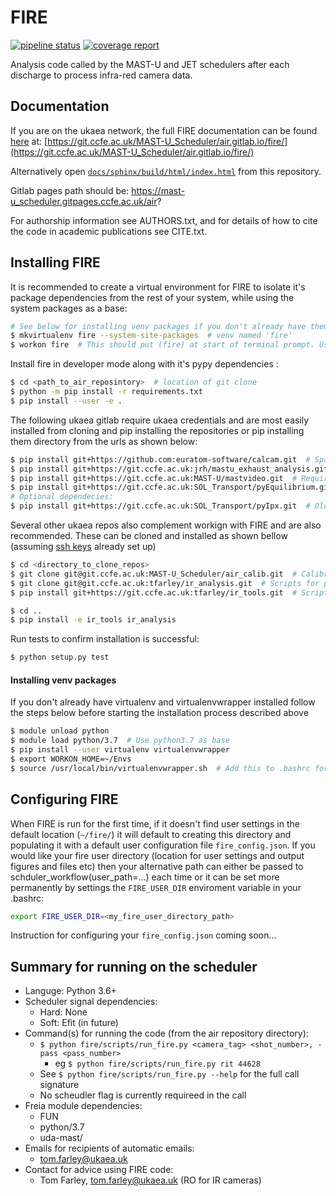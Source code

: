 FIRE 
====
[![pipeline status](https://git.ccfe.ac.uk/MAST-U_Scheduler/air/badges/ci/pipeline.svg)](https://git.ccfe.ac.uk/MAST-U_Scheduler/air/commits/ci)
[![coverage report](https://git.ccfe.ac.uk/MAST-U_Scheduler/air/badges/ci/coverage.svg)](https://git.ccfe.ac.uk/MAST-U_Scheduler/air/commits/ci)

Analysis code called by the MAST-U and JET schedulers after each discharge to process infra-red camera data.

Documentation
--------------
If you are on the ukaea network, the full FIRE documentation can be found
[here](https://git.ccfe.ac.uk/MAST-U_Scheduler/air.gitlab.io/fire/docs/sphinx/build/html) at:
[https://git.ccfe.ac.uk/MAST-U_Scheduler/air.gitlab.io/fire/](https://git.ccfe.ac.uk/MAST-U_Scheduler/air.gitlab.io/fire/)

Alternatively open [``docs/sphinx/build/html/index.html``](docs/sphinx/build/html/index.html) from this repository.

Gitlab pages path should be: https://mast-u_scheduler.gitpages.ccfe.ac.uk/air?

For authorship information see AUTHORS.txt, and for details of how to cite the code in academic publications see CITE.txt.

Installing FIRE
---------------
It is recommended to create a virtual environment for FIRE to isolate it's
package dependencies from the rest of your system, while using the system
packages as a base:
```bash
# See below for installing venv packages if you don't already have them (pip show virtualenv)
$ mkvirtualenv fire --system-site-packages  # venv named 'fire'
$ workon fire  # This should put (fire) at start of terminal prompt. Use deactivate to revert to central python enviroment
```
Install fire in developer mode along with it's pypy dependencies :
```bash
$ cd <path_to_air_reposintory>  # location of git clone
$ python -m pip install -r requirements.txt
$ pip install --user -e .
```
The following ukaea gitlab require ukaea credentials and are most easily installed from cloning and pip installing the repositories or pip installing them directory from the urls as shown below:
```bash
$ pip install git+https://github.com:euratom-software/calcam.git  # Spatial calibration classes (should be installed by by setup.py?)
$ pip install git+https://git.ccfe.ac.uk:jrh/mastu_exhaust_analysis.git  # Used for efit equilibria amongst other things
$ pip install git+https://git.ccfe.ac.uk:MAST-U/mastvideo.git  # Required for reading local IPX files
$ pip install git+https://git.ccfe.ac.uk:SOL_Transport/pyEquilibrium.git # Used for efit equilibria
# Optional dependecies:
$ pip install git+https://git.ccfe.ac.uk:SOL_Transport/pyIpx.git  # Older alternative to mastvideo library
```

Several other ukaea repos also complement workign with FIRE and are also recommended. These can be cloned and installed as shown bellow (assuming [ssh keys](https://docs.gitlab.com/ee/ssh/#generate-an-ssh-key-pair) already set up)
```bash
$ cd <directory_to_clone_repos>
$ git clone git@git.ccfe.ac.uk:MAST-U_Scheduler/air_calib.git  # Calibration data
$ git clone git@git.ccfe.ac.uk:tfarley/ir_analysis.git  # Scripts for performing analysis runs with FIRE
$ pip install git+https://git.ccfe.ac.uk:tfarley/ir_tools.git  # Scripts for working with IR data, producing calcam calibration images etc

$ cd ..
$ pip install -e ir_tools ir_analysis

```
Run tests to confirm installation is successful:
```bash
$ python setup.py test
```

#### Installing venv packages
If you don't already have virtualenv and virtualenvwrapper installed follow the steps below before starting the installation process described above
```bash
$ module unload python
$ module load python/3.7  # Use python3.7 as base
$ pip install --user virtualenv virtualenvwrapper
$ export WORKON_HOME=~/Envs
$ source /usr/local/bin/virtualenvwrapper.sh  # Add this to .bashrc for future
```

## Configuring FIRE
When FIRE is run for the first time, if it doesn't find user settings in the default location (`~/fire/`) it will default to creating this directory and populating it with a default user configuration file `fire_config.json`.
If you would like your fire user directory (location for user settings and output figures and files etc) then your alternative path can either be passed to schduler_workflow(user_path=...) each time or it can be set more permanently by settings the `FIRE_USER_DIR` enviroment variable in your .bashrc:
```bash
export FIRE_USER_DIR=<my_fire_user_directory_path>
```

Instruction for configuring your `fire_config.json` coming soon...

Summary for running on the scheduler
------------------------------------

* Languge: Python 3.6+
* Scheduler signal dependencies:
    - Hard: None
    - Soft: Efit (in future)
* Command(s) for running the code (from the air repository directory):
    - `$ python fire/scripts/run_fire.py <camera_tag> <shot_number>, -pass <pass_number>`
        - eg `$ python fire/scripts/run_fire.py rit 44628`
    - See `$ python fire/scripts/run_fire.py --help` for the full call signature
    - No scheudler flag is currently requireed in the call
* Freia module dependencies:
    - FUN
    - python/3.7
    - uda-mast/
* Emails for recipients of automatic emails:
    - tom.farley@ukaea.uk
* Contact for advice using FIRE code:
    - Tom Farley, tom.farley@ukaea.uk (RO for IR cameras)